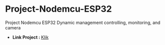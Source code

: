 # Project-Nodemcu-ESP32
Project Nodemcu ESP32 Dynamic management controlling, monitoring, and camera 

<ul>
<li><strong>Link Project : </strong> <a href="https://wokwi.com/projects/338029775527346770">Klik</a></li>
</ul>

